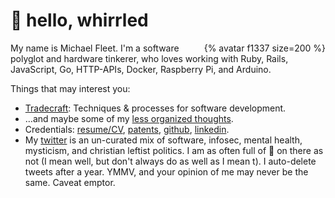 # 👋 hello, whirrled

<div style="float: right;">{% avatar f1337 size=200 %}</div>

My name is Michael Fleet. I'm a software polyglot and hardware tinkerer, who loves working with Ruby, Rails, JavaScript, Go, HTTP-APIs, Docker, Raspberry Pi, and Arduino.

Things that may interest you:

- [Tradecraft](tradecraft/README.md): Techniques & processes for software development.
- …and maybe some of my [less organized thoughts](scratchpad/README.md).
- Credentials: [resume/CV](cv/), [patents](cv/#patents), [github](https://github.com/f1337), [linkedin](https://linkedin.com/in/f1337).
- My [twitter](https://twitter.com/mrf1337) is an un-curated mix of software, infosec, mental health, mysticism, and christian leftist politics. I am as often full of 💩 on there as not (I mean well, but don't always do as well as I mean t). I auto-delete tweets after a year. YMMV, and your opinion of me may never be the same. Caveat emptor.

<!--stackedit_data:
eyJoaXN0b3J5IjpbLTkxMTgyOTk2MCwtMTAxNzI1Njk5OSwtMT
QzNDMwNjc2MywxODkwMTQ0MTQ4LDEyMzUyMzM1MzIsOTMwMjkx
MzI3LC0xODIxMDYzMzMsNjA1ODQ2ODMxLC05MTU4Mzc2MjksLT
I1NzAyNjcyNCwtMTkxOTg2MDEzNiwyNDI2NTg4OTRdfQ==
-->